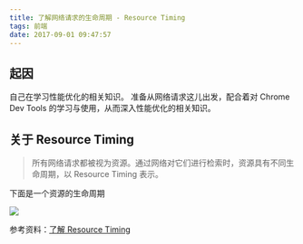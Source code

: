 ```yaml
---
title: 了解网络请求的生命周期 - Resource Timing
tags: 前端
date: 2017-09-01 09:47:57
---
```


## 起因

自己在学习性能优化的相关知识。
准备从网络请求这儿出发，配合着对 Chrome Dev Tools 的学习与使用，从而深入性能优化的相关知识。

## 关于 Resource Timing

> 所有网络请求都被视为资源。通过网络对它们进行检索时，资源具有不同生命周期，以 Resource Timing 表示。

下面是一个资源的生命周期

![](https://cdn.lxxyx.cn/2018-03-26-085718.jpg)

参考资料：[了解 Resource Timing](https://developers.google.cn/web/tools/chrome-devtools/network-performance/understanding-resource-timing?hl=zh-cn)
